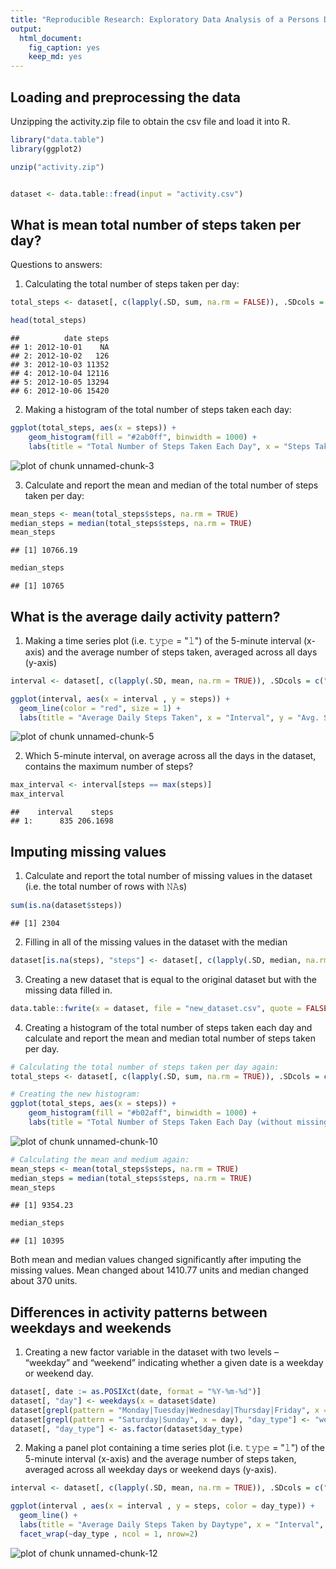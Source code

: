 ```yaml
---
title: "Reproducible Research: Exploratory Data Analysis of a Persons Daily Movement"
output: 
  html_document: 
    fig_caption: yes
    keep_md: yes
---
```



## Loading and preprocessing the data
Unzipping the activity.zip file to obtain the csv file and load it into R.


```r
library("data.table")
library(ggplot2)

unzip("activity.zip")


dataset <- data.table::fread(input = "activity.csv")
```


## What is mean total number of steps taken per day?
Questions to answers:
1. Calculating the total number of steps taken per day:


```r
total_steps <- dataset[, c(lapply(.SD, sum, na.rm = FALSE)), .SDcols = c("steps"), by = .(date)] 

head(total_steps)
```

```
##          date steps
## 1: 2012-10-01    NA
## 2: 2012-10-02   126
## 3: 2012-10-03 11352
## 4: 2012-10-04 12116
## 5: 2012-10-05 13294
## 6: 2012-10-06 15420
```

2. Making a histogram of the total number of steps taken each day:


```r
ggplot(total_steps, aes(x = steps)) +
    geom_histogram(fill = "#2ab0ff", binwidth = 1000) +
    labs(title = "Total Number of Steps Taken Each Day", x = "Steps Taken", y = "Frequency")
```


![plot of chunk unnamed-chunk-3](figure/unnamed-chunk-3-1.png)

3. Calculate and report the mean and median of the total number of steps taken per day:

```r
mean_steps <- mean(total_steps$steps, na.rm = TRUE)
median_steps = median(total_steps$steps, na.rm = TRUE)
mean_steps
```

```
## [1] 10766.19
```

```r
median_steps
```

```
## [1] 10765
```

## What is the average daily activity pattern?
1. Making a time series plot (i.e. 𝚝𝚢𝚙𝚎 = "𝚕") of the 5-minute interval (x-axis) and the average number of steps taken, averaged across all days (y-axis)


```r
interval <- dataset[, c(lapply(.SD, mean, na.rm = TRUE)), .SDcols = c("steps"), by = .(interval)] 

ggplot(interval, aes(x = interval , y = steps)) +
  geom_line(color = "red", size = 1) +
  labs(title = "Average Daily Steps Taken", x = "Interval", y = "Avg. Steps per day")
```

![plot of chunk unnamed-chunk-5](figure/unnamed-chunk-5-1.png)

2. Which 5-minute interval, on average across all the days in the dataset, contains the maximum number of steps?


```r
max_interval <- interval[steps == max(steps)]
max_interval
```

```
##    interval    steps
## 1:      835 206.1698
```


## Imputing missing values

1. Calculate and report the total number of missing values in the dataset (i.e. the total number of rows with 𝙽𝙰s)


```r
sum(is.na(dataset$steps))
```

```
## [1] 2304
```


2. Filling in all of the missing values in the dataset with the median


```r
dataset[is.na(steps), "steps"] <- dataset[, c(lapply(.SD, median, na.rm = TRUE)), .SDcols = c("steps")]
```


3. Creating a new dataset that is equal to the original dataset but with the missing data filled in.


```r
data.table::fwrite(x = dataset, file = "new_dataset.csv", quote = FALSE)
```


4. Creating a histogram of the total number of steps taken each day and calculate and report the mean and median total number of steps taken per day. 

```r
# Calculating the total number of steps taken per day again:
total_steps <- dataset[, c(lapply(.SD, sum, na.rm = TRUE)), .SDcols = c("steps"), by = .(date)] 

# Creating the new histogram:
ggplot(total_steps, aes(x = steps)) +
    geom_histogram(fill = "#b02aff", binwidth = 1000) +
    labs(title = "Total Number of Steps Taken Each Day (without missing data)", x = "Steps Taken", y = "Frequency")
```

![plot of chunk unnamed-chunk-10](figure/unnamed-chunk-10-1.png)

```r
# Calculating the mean and medium again:
mean_steps <- mean(total_steps$steps, na.rm = TRUE)
median_steps = median(total_steps$steps, na.rm = TRUE)
mean_steps
```

```
## [1] 9354.23
```

```r
median_steps
```

```
## [1] 10395
```

Both mean and median values changed significantly after imputing the missing values. Mean changed about 1410.77 units and median changed about 370 units.

## Differences in activity patterns between weekdays and weekends
1. Creating a new factor variable in the dataset with two levels – “weekday” and “weekend” indicating whether a given date is a weekday or weekend day.

```r
dataset[, date := as.POSIXct(date, format = "%Y-%m-%d")]
dataset[, "day"] <- weekdays(x = dataset$date)
dataset[grepl(pattern = "Monday|Tuesday|Wednesday|Thursday|Friday", x = day), "day_type"] <- "weekday"
dataset[grepl(pattern = "Saturday|Sunday", x = day), "day_type"] <- "weekend"
dataset[, "day_type"] <- as.factor(dataset$day_type)
```
2. Making a panel plot containing a time series plot (i.e. 𝚝𝚢𝚙𝚎 = "𝚕") of the 5-minute interval (x-axis) and the average number of steps taken, averaged across all weekday days or weekend days (y-axis).


```r
interval <- dataset[, c(lapply(.SD, mean, na.rm = TRUE)), .SDcols = c("steps"), by = .(interval, day_type)] 

ggplot(interval , aes(x = interval , y = steps, color = day_type)) +
  geom_line() + 
  labs(title = "Average Daily Steps Taken by Daytype", x = "Interval", y = "No. of Steps Taken") + 
  facet_wrap(~day_type , ncol = 1, nrow=2)
```

![plot of chunk unnamed-chunk-12](figure/unnamed-chunk-12-1.png)
